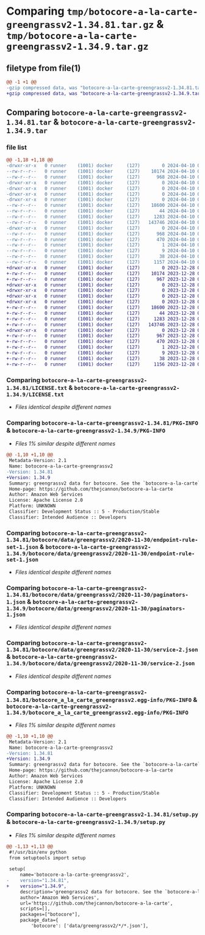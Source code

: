 # Comparing `tmp/botocore-a-la-carte-greengrassv2-1.34.81.tar.gz` & `tmp/botocore-a-la-carte-greengrassv2-1.34.9.tar.gz`

## filetype from file(1)

```diff
@@ -1 +1 @@
-gzip compressed data, was "botocore-a-la-carte-greengrassv2-1.34.81.tar", last modified: Wed Apr 10 01:00:02 2024, max compression
+gzip compressed data, was "botocore-a-la-carte-greengrassv2-1.34.9.tar", last modified: Thu Dec 28 01:06:43 2023, max compression
```

## Comparing `botocore-a-la-carte-greengrassv2-1.34.81.tar` & `botocore-a-la-carte-greengrassv2-1.34.9.tar`

### file list

```diff
@@ -1,18 +1,18 @@
-drwxr-xr-x   0 runner    (1001) docker     (127)        0 2024-04-10 01:00:02.268239 botocore-a-la-carte-greengrassv2-1.34.81/
--rw-r--r--   0 runner    (1001) docker     (127)    10174 2024-04-10 01:00:02.000000 botocore-a-la-carte-greengrassv2-1.34.81/LICENSE.txt
--rw-r--r--   0 runner    (1001) docker     (127)      968 2024-04-10 01:00:02.268239 botocore-a-la-carte-greengrassv2-1.34.81/PKG-INFO
-drwxr-xr-x   0 runner    (1001) docker     (127)        0 2024-04-10 01:00:02.268239 botocore-a-la-carte-greengrassv2-1.34.81/botocore/
-drwxr-xr-x   0 runner    (1001) docker     (127)        0 2024-04-10 01:00:02.268239 botocore-a-la-carte-greengrassv2-1.34.81/botocore/data/
-drwxr-xr-x   0 runner    (1001) docker     (127)        0 2024-04-10 01:00:02.268239 botocore-a-la-carte-greengrassv2-1.34.81/botocore/data/greengrassv2/
-drwxr-xr-x   0 runner    (1001) docker     (127)        0 2024-04-10 01:00:02.268239 botocore-a-la-carte-greengrassv2-1.34.81/botocore/data/greengrassv2/2020-11-30/
--rw-r--r--   0 runner    (1001) docker     (127)    18600 2024-04-10 00:59:41.000000 botocore-a-la-carte-greengrassv2-1.34.81/botocore/data/greengrassv2/2020-11-30/endpoint-rule-set-1.json
--rw-r--r--   0 runner    (1001) docker     (127)       44 2024-04-10 00:59:41.000000 botocore-a-la-carte-greengrassv2-1.34.81/botocore/data/greengrassv2/2020-11-30/examples-1.json
--rw-r--r--   0 runner    (1001) docker     (127)     1283 2024-04-10 00:59:41.000000 botocore-a-la-carte-greengrassv2-1.34.81/botocore/data/greengrassv2/2020-11-30/paginators-1.json
--rw-r--r--   0 runner    (1001) docker     (127)   143746 2024-04-10 00:59:41.000000 botocore-a-la-carte-greengrassv2-1.34.81/botocore/data/greengrassv2/2020-11-30/service-2.json
-drwxr-xr-x   0 runner    (1001) docker     (127)        0 2024-04-10 01:00:02.268239 botocore-a-la-carte-greengrassv2-1.34.81/botocore_a_la_carte_greengrassv2.egg-info/
--rw-r--r--   0 runner    (1001) docker     (127)      968 2024-04-10 01:00:02.000000 botocore-a-la-carte-greengrassv2-1.34.81/botocore_a_la_carte_greengrassv2.egg-info/PKG-INFO
--rw-r--r--   0 runner    (1001) docker     (127)      470 2024-04-10 01:00:02.000000 botocore-a-la-carte-greengrassv2-1.34.81/botocore_a_la_carte_greengrassv2.egg-info/SOURCES.txt
--rw-r--r--   0 runner    (1001) docker     (127)        1 2024-04-10 01:00:02.000000 botocore-a-la-carte-greengrassv2-1.34.81/botocore_a_la_carte_greengrassv2.egg-info/dependency_links.txt
--rw-r--r--   0 runner    (1001) docker     (127)        9 2024-04-10 01:00:02.000000 botocore-a-la-carte-greengrassv2-1.34.81/botocore_a_la_carte_greengrassv2.egg-info/top_level.txt
--rw-r--r--   0 runner    (1001) docker     (127)       38 2024-04-10 01:00:02.268239 botocore-a-la-carte-greengrassv2-1.34.81/setup.cfg
--rw-r--r--   0 runner    (1001) docker     (127)     1157 2024-04-10 01:00:02.000000 botocore-a-la-carte-greengrassv2-1.34.81/setup.py
+drwxr-xr-x   0 runner    (1001) docker     (127)        0 2023-12-28 01:06:43.522293 botocore-a-la-carte-greengrassv2-1.34.9/
+-rw-r--r--   0 runner    (1001) docker     (127)    10174 2023-12-28 01:06:43.000000 botocore-a-la-carte-greengrassv2-1.34.9/LICENSE.txt
+-rw-r--r--   0 runner    (1001) docker     (127)      967 2023-12-28 01:06:43.522293 botocore-a-la-carte-greengrassv2-1.34.9/PKG-INFO
+drwxr-xr-x   0 runner    (1001) docker     (127)        0 2023-12-28 01:06:43.522293 botocore-a-la-carte-greengrassv2-1.34.9/botocore/
+drwxr-xr-x   0 runner    (1001) docker     (127)        0 2023-12-28 01:06:43.522293 botocore-a-la-carte-greengrassv2-1.34.9/botocore/data/
+drwxr-xr-x   0 runner    (1001) docker     (127)        0 2023-12-28 01:06:43.522293 botocore-a-la-carte-greengrassv2-1.34.9/botocore/data/greengrassv2/
+drwxr-xr-x   0 runner    (1001) docker     (127)        0 2023-12-28 01:06:43.522293 botocore-a-la-carte-greengrassv2-1.34.9/botocore/data/greengrassv2/2020-11-30/
+-rw-r--r--   0 runner    (1001) docker     (127)    18600 2023-12-28 01:06:26.000000 botocore-a-la-carte-greengrassv2-1.34.9/botocore/data/greengrassv2/2020-11-30/endpoint-rule-set-1.json
+-rw-r--r--   0 runner    (1001) docker     (127)       44 2023-12-28 01:06:26.000000 botocore-a-la-carte-greengrassv2-1.34.9/botocore/data/greengrassv2/2020-11-30/examples-1.json
+-rw-r--r--   0 runner    (1001) docker     (127)     1283 2023-12-28 01:06:26.000000 botocore-a-la-carte-greengrassv2-1.34.9/botocore/data/greengrassv2/2020-11-30/paginators-1.json
+-rw-r--r--   0 runner    (1001) docker     (127)   143746 2023-12-28 01:06:26.000000 botocore-a-la-carte-greengrassv2-1.34.9/botocore/data/greengrassv2/2020-11-30/service-2.json
+drwxr-xr-x   0 runner    (1001) docker     (127)        0 2023-12-28 01:06:43.522293 botocore-a-la-carte-greengrassv2-1.34.9/botocore_a_la_carte_greengrassv2.egg-info/
+-rw-r--r--   0 runner    (1001) docker     (127)      967 2023-12-28 01:06:43.000000 botocore-a-la-carte-greengrassv2-1.34.9/botocore_a_la_carte_greengrassv2.egg-info/PKG-INFO
+-rw-r--r--   0 runner    (1001) docker     (127)      470 2023-12-28 01:06:43.000000 botocore-a-la-carte-greengrassv2-1.34.9/botocore_a_la_carte_greengrassv2.egg-info/SOURCES.txt
+-rw-r--r--   0 runner    (1001) docker     (127)        1 2023-12-28 01:06:43.000000 botocore-a-la-carte-greengrassv2-1.34.9/botocore_a_la_carte_greengrassv2.egg-info/dependency_links.txt
+-rw-r--r--   0 runner    (1001) docker     (127)        9 2023-12-28 01:06:43.000000 botocore-a-la-carte-greengrassv2-1.34.9/botocore_a_la_carte_greengrassv2.egg-info/top_level.txt
+-rw-r--r--   0 runner    (1001) docker     (127)       38 2023-12-28 01:06:43.522293 botocore-a-la-carte-greengrassv2-1.34.9/setup.cfg
+-rw-r--r--   0 runner    (1001) docker     (127)     1156 2023-12-28 01:06:43.000000 botocore-a-la-carte-greengrassv2-1.34.9/setup.py
```

### Comparing `botocore-a-la-carte-greengrassv2-1.34.81/LICENSE.txt` & `botocore-a-la-carte-greengrassv2-1.34.9/LICENSE.txt`

 * *Files identical despite different names*

### Comparing `botocore-a-la-carte-greengrassv2-1.34.81/PKG-INFO` & `botocore-a-la-carte-greengrassv2-1.34.9/PKG-INFO`

 * *Files 1% similar despite different names*

```diff
@@ -1,10 +1,10 @@
 Metadata-Version: 2.1
 Name: botocore-a-la-carte-greengrassv2
-Version: 1.34.81
+Version: 1.34.9
 Summary: greengrassv2 data for botocore. See the `botocore-a-la-carte` package for more info.
 Home-page: https://github.com/thejcannon/botocore-a-la-carte
 Author: Amazon Web Services
 License: Apache License 2.0
 Platform: UNKNOWN
 Classifier: Development Status :: 5 - Production/Stable
 Classifier: Intended Audience :: Developers
```

### Comparing `botocore-a-la-carte-greengrassv2-1.34.81/botocore/data/greengrassv2/2020-11-30/endpoint-rule-set-1.json` & `botocore-a-la-carte-greengrassv2-1.34.9/botocore/data/greengrassv2/2020-11-30/endpoint-rule-set-1.json`

 * *Files identical despite different names*

### Comparing `botocore-a-la-carte-greengrassv2-1.34.81/botocore/data/greengrassv2/2020-11-30/paginators-1.json` & `botocore-a-la-carte-greengrassv2-1.34.9/botocore/data/greengrassv2/2020-11-30/paginators-1.json`

 * *Files identical despite different names*

### Comparing `botocore-a-la-carte-greengrassv2-1.34.81/botocore/data/greengrassv2/2020-11-30/service-2.json` & `botocore-a-la-carte-greengrassv2-1.34.9/botocore/data/greengrassv2/2020-11-30/service-2.json`

 * *Files identical despite different names*

### Comparing `botocore-a-la-carte-greengrassv2-1.34.81/botocore_a_la_carte_greengrassv2.egg-info/PKG-INFO` & `botocore-a-la-carte-greengrassv2-1.34.9/botocore_a_la_carte_greengrassv2.egg-info/PKG-INFO`

 * *Files 1% similar despite different names*

```diff
@@ -1,10 +1,10 @@
 Metadata-Version: 2.1
 Name: botocore-a-la-carte-greengrassv2
-Version: 1.34.81
+Version: 1.34.9
 Summary: greengrassv2 data for botocore. See the `botocore-a-la-carte` package for more info.
 Home-page: https://github.com/thejcannon/botocore-a-la-carte
 Author: Amazon Web Services
 License: Apache License 2.0
 Platform: UNKNOWN
 Classifier: Development Status :: 5 - Production/Stable
 Classifier: Intended Audience :: Developers
```

### Comparing `botocore-a-la-carte-greengrassv2-1.34.81/setup.py` & `botocore-a-la-carte-greengrassv2-1.34.9/setup.py`

 * *Files 1% similar despite different names*

```diff
@@ -1,13 +1,13 @@
 #!/usr/bin/env python
 from setuptools import setup
 
 setup(
     name='botocore-a-la-carte-greengrassv2',
-    version="1.34.81",
+    version="1.34.9",
     description='greengrassv2 data for botocore. See the `botocore-a-la-carte` package for more info.',
     author='Amazon Web Services',
     url='https://github.com/thejcannon/botocore-a-la-carte',
     scripts=[],
     packages=["botocore"],
     package_data={
         'botocore': ['data/greengrassv2/*/*.json'],
```

